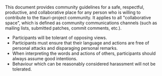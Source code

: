This document provides community guidelines for a safe, respectful,
productive, and collaborative place for any person who is willing to
contribute to the ttauri-project community. It applies to all
"collaborative space", which is defined as community communications
channels (such as mailing lists, submitted patches, commit comments, etc.).

 - Participants will be tolerant of opposing views.
 - Participants must ensure that their language and actions are free
   of personal attacks and disparaging personal remarks.
 - When interpreting the words and actions of others, participants should
   always assume good intentions.
 - Behaviour which can be reasonably considered harassment will not be
   tolerated.

